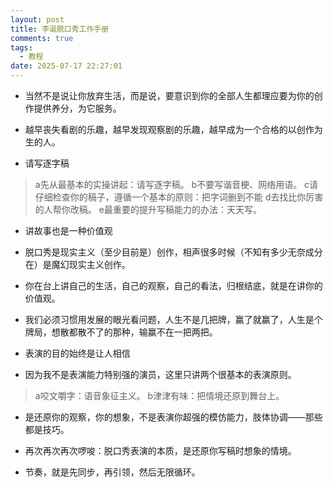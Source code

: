 ```yaml
---
layout: post
title: 李诞脱口秀工作手册
comments: true
tags:
  - 教程
date: 2025-07-17 22:27:01
---
```

- 当然不是说让你放弃生活，而是说，要意识到你的全部人生都理应要为你的创作提供养分，为它服务。
<!--more-->

- 越早丧失看剧的乐趣，越早发现观察剧的乐趣，越早成为一个合格的以创作为生的人。

- 请写逐字稿
>a先从最基本的实操讲起：请写逐字稿。
b不要写谐音梗、网络用语。
c请仔细检查你的稿子，遵循一个基本的原则：把字词删到不能
d去找比你厉害的人帮你改稿。
>e最重要的提升写稿能力的办法：天天写。

- 讲故事也是一种价值观

- 脱口秀是现实主义（至少目前是）创作，相声很多时候（不知有多少无奈成分在）是魔幻现实主义创作。

- 你在台上讲自己的生活，自己的观察，自己的看法，归根结底，就是在讲你的价值观。

- 我们必须习惯用发展的眼光看问题，人生不是几把牌，赢了就赢了，人生是个牌局，想散都散不了的那种，输赢不在一把两把。

- 表演的目的始终是让人相信

- 因为我不是表演能力特别强的演员，这里只讲两个很基本的表演原则。 
>a咬文嚼字：语音象征主义。
>b津津有味：把情境还原到舞台上。

- 是还原你的观察，你的想象，不是表演你超强的模仿能力，肢体协调——那些都是技巧。

- 再次再次再次啰唆：脱口秀表演的本质，是还原你写稿时想象的情境。

- 节奏，就是先同步，再引领，然后无限循环。